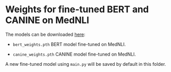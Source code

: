 # Weights for fine-tuned BERT and CANINE on MedNLI

The models can be downloaded [here](): 

* `bert_weights.pth` BERT model fine-tuned on MedNLI.

* `canine_weights.pth` CANINE model fine-tuned on MedNLI.

A new fine-tuned model using `main.py` will be saved by default in this folder.